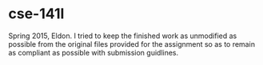 # cse-141l
Spring 2015, Eldon. I tried to keep the finished work as unmodified as possible from the original files provided for the assignment so as to remain as compliant as possible with submission guidlines.
